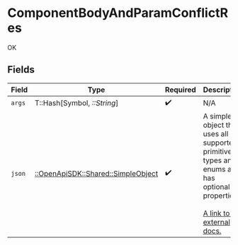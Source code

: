 # ComponentBodyAndParamConflictRes

OK


## Fields

| Field                                                                                                                                                          | Type                                                                                                                                                           | Required                                                                                                                                                       | Description                                                                                                                                                    |
| -------------------------------------------------------------------------------------------------------------------------------------------------------------- | -------------------------------------------------------------------------------------------------------------------------------------------------------------- | -------------------------------------------------------------------------------------------------------------------------------------------------------------- | -------------------------------------------------------------------------------------------------------------------------------------------------------------- |
| `args`                                                                                                                                                         | T::Hash[Symbol, *::String*]                                                                                                                                    | :heavy_check_mark:                                                                                                                                             | N/A                                                                                                                                                            |
| `json`                                                                                                                                                         | [::OpenApiSDK::Shared::SimpleObject](../../models/shared/simpleobject.md)                                                                                      | :heavy_check_mark:                                                                                                                                             | A simple object that uses all our supported primitive types and enums and has optional properties.<br/><br/>[A link to the external docs.](https://speakeasy.com/docs) |